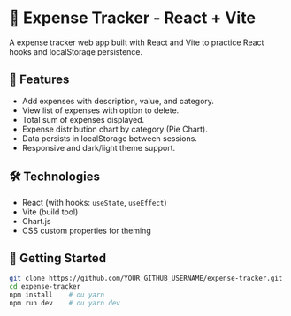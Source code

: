 # 💸 Expense Tracker - React + Vite

A expense tracker web app built with React and Vite to practice React hooks and localStorage persistence.


## 🚀 Features

- Add expenses with description, value, and category.
- View list of expenses with option to delete.
- Total sum of expenses displayed.
- Expense distribution chart by category (Pie Chart).
- Data persists in localStorage between sessions.
- Responsive and dark/light theme support.


## 🛠️ Technologies

- React (with hooks: `useState`, `useEffect`)
- Vite (build tool)
- Chart.js 
- CSS custom properties for theming


## 🧰 Getting Started

```bash
git clone https://github.com/YOUR_GITHUB_USERNAME/expense-tracker.git
cd expense-tracker
npm install    # ou yarn
npm run dev    # ou yarn dev